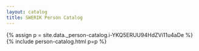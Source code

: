 ```yaml
---
layout: catalog
title: SWERIK Person Catalog
---
```

{% assign p = site.data._person-catalog.i-YKQ5ERUU94HdZVi11u4aDe %}
{% include person-catalog.html p=p %}

